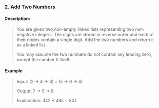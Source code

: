 ### 2. Add Two Numbers

#### Description:

> You are given two non-empty linked lists representing two non-negative integers. The digits are stored in reverse order and each of their nodes contain a single digit. Add the two numbers and return it as a linked list.
>
> You may assume the two numbers do not contain any leading zero, except the number 0 itself.

#### Example

> Input: (2 -> 4 -> 3) + (5 -> 6 -> 4)
>
> Output: 7 -> 0 -> 8
>
> Explanation: 342 + 465 = 807.
